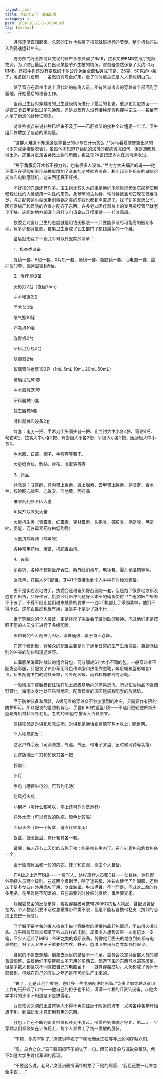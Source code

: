 ```yaml
---
layout: post
title: 第四十五节　准备出发
category: 1
path: 2009-10-21-1-04500.md
tag: [normal]
---
```


　　月亮逐渐圆润起来，总部的工作也脱离了按部就班运行的节奏。整个机构的进入到高速运转中去。

　　财务部门将全部可以变现的资产全部换成了RMB，接着又把RMB变成了无数物资。为了防止最后关口出现某些节外生枝的情况，财务组依然保存了大约50万RMB，还把手边还没有变现的十多公斤黄金全部私铸成10克、25克、50克的小条子，准备随时使用――虽然没有现金好用，金子的价值总还是人人都能明白的。

　　除了留守在雷州半岛上货代处的航海人员，所有外派出去的穿越者全部回到了基地，开始最后的准备工作。

　　医药卫生组对穿越者的卫生健康情况进行了最后的复查，重点在免疫方面――尽管三令五申的出过多次通知，还是发现有人没有接种却慌称接种完成――甚至有人拿了伪造的接种证明来。

　　对某些疫苗来说补种已经来不及了――乙肝疫苗的接种全过程要一年半。卫生组只好增加了疫苗的采购量。

　　“这群人难道不知道这是拿自己的小命在开玩笑么？”河马看着被普查出来的《未完成免疫情况表》，虽然他不知道17世纪的海南的疫病情况如何，但是想都想得出来，那里肯定是各类微生物的乐园，霍乱在20世纪还多次在海南爆发过。

　　“关于角膜切开术校正视力的，也有很多人没做。”兰方方大夫痛苦的说――他不得不在采购的医疗器械里增加了全套的老式验光设备，相比起到处都有的电脑验光仪和电脑磨镜机，这东西还真不好找。

　　不好找的东西还有许多。卫生组比较头大的事是他们不能象现代医院那样使用轻轻松松的大量使用一次性的用品，象玻璃的注射器、输液器这些东西现在很难寻觅，与之配套的小型医用消毒锅之类的东西也都销声匿迹了。找了许多医药公司、医疗器械厂和医院的仓库才配齐了东西。许多老式医疗器械上的专用橡胶管早就老化不堪，连配的地方都没有只好专门请企业开模重做――代价高昂。

　　执委会对医疗卫生的态度就是用钱无极限－－只要能保证尽可能高的医疗水平，用多少都肯批款，结果卫生组成了民生部门了花钱最多的一个组。

　　最后就形成了一张几乎可以开医院的清单：

　　1、检查类设备

　　胃镜一套、B超一套、X片机一套、肠镜一套、腹腔镜一套、心电图一套、监护仪10套、医用显微镜5台。

　　2、治疗类设备

　　无影灯2台（直径1.5m）

　　手术帐篷2顶

　　手术台2张

　　氧气瓶10罐

　　呼吸机10套

　　洗胃机2台

　　牙科治疗机2台

　　除颤器2台

　　玻璃管注射器100只（1mL 5mL 10mL 20mL 50mL）

　　玻璃吊瓶50套

　　手术器械20套

　　牙科器械10套

　　接生器械5套

　　骨科器械和设备2套

　　每套：电刀一把、手术刀尖头圆头各一把、止血钳大中小各4把、弯钳4把、勾钳4把、拉钩大中小各2把、有齿镊大小各2把、平镊大小各2把、压肠板大中小各2。

　　手术服、口罩、帽子、手套等等若干。

　　大量缝合线、敷贴、纱布、消毒液等等

　　3、药品

　　抢救类：甘露醇、异丙肾上腺素、肾上腺素、去甲肾上腺素、异搏定、西地兰、胺碘酮心律平、心得安、洋地黄、阿托品

　　麻醉药利多卡因大量

　　利尿剂呋塞米大量

　　大量抗生素（青霉素，红霉素，克林霉素，头孢类，磺胺类，奥硝唑，甲硝唑，奥能，万古霉素药效由低到高）

　　大量抗病毒药（病毒唑）

　　各种常用药物、疫苗、抗蛇毒血清。

　　4、设备

　　消毒锅、各种不锈钢医疗器皿、紫外线消毒车、电冰箱、婴儿保温箱等等。

　　急救包，按每人5个配置，其中1个直接发到个人手中作为标准装备。

　　要不是实在没地方买，执委会还准备买野战医院一套，但是跑了很多地方都没这东西出售，只好作罢。执委会对医疗问题好大求全的偏执使得卫生组的医生都看不下去了，不得不阻止他们越来越多的要求――连CT机都上了采购清单，他们不得不说，这东西虽然也很有用，但是并不是少了就不行……

　　至于穿越众的个人装备，更是体现了执委会宁滥勿缺的精神。不过他们还是按照不同的人员分工进行了多级配置。

　　穿越者的个人配置为A级，即普通级，属于每人必备。

　　在这个级别里，穿越众的配置主要是为了满足日常的生产生活需要，兼顾低级别的冲突的防护和短途越野。

　　山寨版美海军陆战队的组合背包，可分解成6个大小不同的包。一般穿越者不配发迷彩服，只配发了热带军用绿色作训服和热带作战靴，奔尼帽和盔形帽各1顶，后者配有专门的防蚊头罩，另外配风镜、雨衣和橡胶高筒水靴。

　　一般情况下穿越者都住宿在船上或者基地内的简易房内。所以住宿物品不强调野营化。海南本身地处亚热带地区，配发15度的温区睡袋和配套的防潮垫。

　　至于防护装备和武器，A级配置的穿越众不参加激烈的冲突，只需要作有限的防护即可。所以配发的是防刺背心、手套和80式钢盔1顶――不选用更轻便的新头盔是有机材料容易老化，老式的80盔存量很大价格便宜。

　　联络物品是对讲机和救生哨。对讲机是通话距离能在1Km以上，能组网。

　　个人物品配发：

　　防水户外手表（可测海拔、气温、气压、带电子罗盘、记时和闹钟等功能）

　　山寨版瑞士军刀和短砍刀各一把

　　指南针

　　头灯

　　手电（磨擦生电的，可节约电池）

　　防风打火机

　　小钢杯（喝什么都可以，早上还可作为洗漱杯）

　　户外水壶（可以有效的防腐，颜色比较酷）

　　军用水壶（带一个饭盒，这点比较实用）

　　饭盒、搪瓷饭盘、旅行餐具各一套。

　　最后，每人还有二天份的应急干粮：能量棒和牛肉干。另有针线包和急救包各一个。

　　至于盥洗用品和一般的内衣、袜子和衣服，则由个人自备。

　　在A级之上还有B级――一般军人、远程旅行人员和C级――侦察兵、远程野外勘探人员两个级别。在这两个级别里，除了迷彩服、冲锋衣替代了作训服，还增加了更多专业户外用品和军用、专业装备。琳琅满目，不一而足。不过这二级的许多用品，在平时是不配发的，只在需要的时候临时发给，事后要交还。

　　根据委员会的反复核算，每名穿越者可携带200KG的私人物品，含配发装备在内。个人物品只要不超过总重携带种类不限，但是不能私自携带枪支（携带的必须上交统一保管）。

　　马千瞩不辞辛苦的带人检查了每个穿越者的携带物品打包情况，不由得大摇其头。几乎所有穿越众都带了各式各样的电脑，却很少人想到该带一本笔记本一支笔，不少人还带了MP3、PSP之类的娱乐设备。好像他们要去的地方到处都有电源插座。对个人卫生至关重要的内衣、袜子、盥洗卫生用品之类却带的很少。

　　类似的不象去穿越，倒象去远足的装备不一而足。委员会决定对全部人员的装备做调整。说服他们不要带那么多无用的东西去。筛选下来的东西可以邮寄回家，但是多数人都坚决不同意把自己的电脑留下――就算穿越成功，大伙都成了离休干部级别，电脑在自己的有生之年还是不可能生产出来的。

　　“算了，还是让他们带吧，也好多一些电脑配件的后备。”负责全部穿越众资讯工作的石开叹了口气――他自己的担子也不轻，满满一个柜的IT资讯设备，以他大学本科的水平不知道是不是搞得定。

　　负责物资采购的王洛宾等人不得不再次往返于附近的城市－采购各种各样开始想不到，到临出发才意识到有用的东西。

　　打包工作在不断的反复检查和补充中度过。喧嚣声到很晚才停止，第二天一早穿越众们都聚集在训练场上，每个人都换上了统一发放的服装。

　　“不错，象支军队了。”席亚洲审视了下席地而坐正在等待上船的穿越众们。

　　“嗯，乌合之众。”马千瞩闷闷不乐的说了一句。眼前的景象与其说象军队，倒不如说大学生时代军训的再现。

　　“不要这么说，老马，”席亚洲豪情满怀的拍了下他的肩膀，“我们还要一起席卷全中国……”
